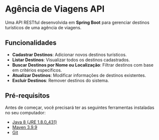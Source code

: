 # Agência de Viagens API

Uma API RESTful desenvolvida em **Spring Boot** para gerenciar destinos turísticos de uma agência de viagens.

## Funcionalidades

- **Cadastrar Destinos**: Adicionar novos destinos turísticos.
- **Listar Destinos**: Visualizar todos os destinos cadastrados.
- **Buscar Destinos por Nome ou Localização**: Filtrar destinos com base em critérios específicos.
- **Atualizar Destinos**: Modificar informações de destinos existentes.
- **Excluir Destinos**: Remover destinos do sistema.

## Pré-requisitos

Antes de começar, você precisará ter as seguintes ferramentas instaladas no seu computador:

- [Java 8 (JRE 1.8.0_431)](https://www.oracle.com/java/technologies/javase-downloads.html)
- [Maven 3.9.9](https://maven.apache.org/download.cgi)
- [Git](https://git-scm.com/)
